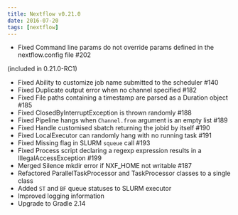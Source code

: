 ```yaml
---
title: Nextflow v0.21.0
date: 2016-07-20
tags: [nextflow]
---
```


- Fixed Command line params do not override params defined in the nextflow.config file #202

(included in 0.21.0-RC1)
- Fixed Ability to customize job name submitted to the scheduler #140
- Fixed Duplicate output error when no channel specified #182
- Fixed File paths containing a timestamp are parsed as a Duration object #185
- Fixed ClosedByInterruptException is thrown randomly #188
- Fixed Pipeline hangs when `Channel.from` argument is an empty list #189
- Fixed Handle customised sbatch returning the jobid by itself #190
- Fixed LocalExecutor can randomly hang with no running task #191
- Fixed Missing flag in SLURM `squeue` call #193
- Fixed Process script declaring a regexp expression results in a IllegalAccessException #199
- Merged Silence mkdir error if NXF_HOME not writable #187
- Refactored ParallelTaskProcessor and TaskProcessor classes to a single class
- Added `ST` and `BF` queue statuses to SLURM executor
- Improved logging information
- Upgrade to Gradle 2.14

